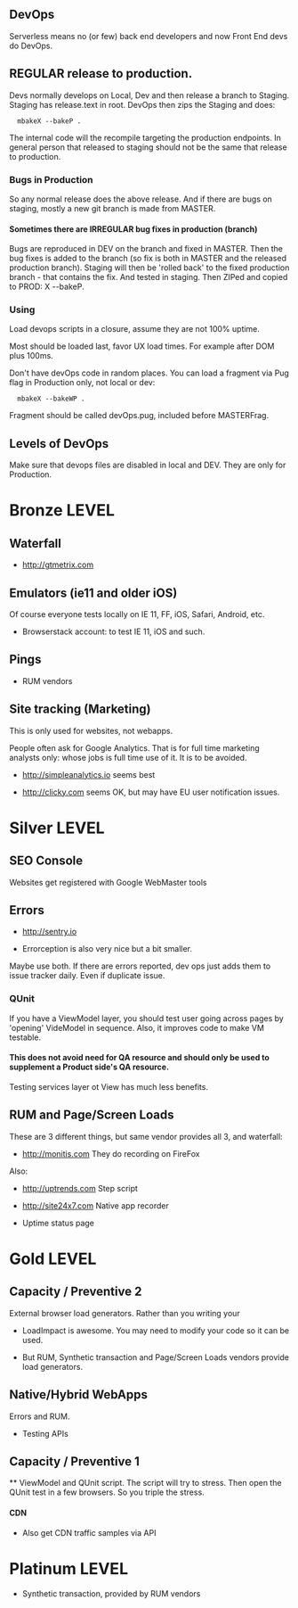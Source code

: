## DevOps

Serverless means no (or few) back end developers and now Front End devs do DevOps. 

## REGULAR release to production.

Devs normally develops on Local, Dev and then release a branch to Staging. Staging has release.text in root.
DevOps then zips the Staging and does:


      mbakeX --bakeP .

The internal code will the recompile targeting the production endpoints. In general person that released to staging should not be the same that release to production.

### Bugs in Production

So any normal release does the above release.
And if there are bugs on staging, mostly a new git branch is made from MASTER.

#### Sometimes there are IRREGULAR bug fixes in production (branch) 

Bugs are reproduced in DEV on the branch and fixed in MASTER. Then the bug fixes is added to the branch (so fix is both in MASTER and the released production branch). Staging will then be 'rolled back' to the fixed production branch - that contains the fix. And tested in staging.
Then ZIPed and copied to PROD: X --bakeP.



### Using
Load devops scripts in a closure, assume they are not 100% uptime.

Most should be loaded last, favor UX load times. For example after DOM plus 100ms.

Don't have devOps code in random places. 
 You can load a fragment via Pug flag in Production only, not local or dev:
 
 ```
   mbakeX --bakeWP .
 ```
 Fragment should be called devOps.pug, included before MASTERFrag.

## Levels of DevOps

Make sure that devops files are disabled in local and DEV. They are only for Production. 

# Bronze LEVEL


## Waterfall

- http://gtmetrix.com


## Emulators (ie11 and older iOS)

Of course everyone tests locally on IE 11, FF, iOS, Safari, Android, etc.

- Browserstack account: to test IE 11, iOS and such.


## Pings

- RUM vendors

## Site tracking (Marketing)

This is only used for websites, not webapps.

People often ask for Google Analytics. That is for full time marketing analysts only: whose jobs is full time use of it. 
It is to be avoided.

- http://simpleanalytics.io seems best

- http://clicky.com seems OK, but may have EU user notification issues.


# Silver LEVEL

## SEO Console

Websites get registered with Google WebMaster tools

## Errors

- http://sentry.io

- Errorception is also very nice but a bit smaller.

Maybe use both. If there are errors reported, dev ops just adds them to issue tracker daily. Even if duplicate issue.


### QUnit

If you have a ViewModel layer, you should test user going across pages by 'opening' VideModel in sequence. Also, it improves code to make VM testable.

#### This does not avoid need for QA resource and should only be used to supplement a Product side's QA resource.

Testing services layer ot View has much less benefits.


## RUM and Page/Screen Loads 

These are 3 different things, but same vendor provides all 3, and waterfall:

- http://monitis.com They do recording on FireFox

Also: 
- http://uptrends.com Step script
- http://site24x7.com Native app recorder

- Uptime status page

# Gold LEVEL

## Capacity / Preventive 2

External browser load generators. Rather than you writing your 

- LoadImpact is awesome. You may need to modify your code so it can be used.

- But RUM, Synthetic transaction and Page/Screen Loads vendors provide load generators.

##  Native/Hybrid WebApps

Errors and RUM.

- Testing APIs

## Capacity / Preventive 1

** ViewModel and QUnit script. The script will try to stress.
Then open the QUnit test in a few browsers. So you triple the stress.

#### CDN
- Also get CDN traffic samples via API


# Platinum LEVEL

- Synthetic transaction, provided by RUM vendors



